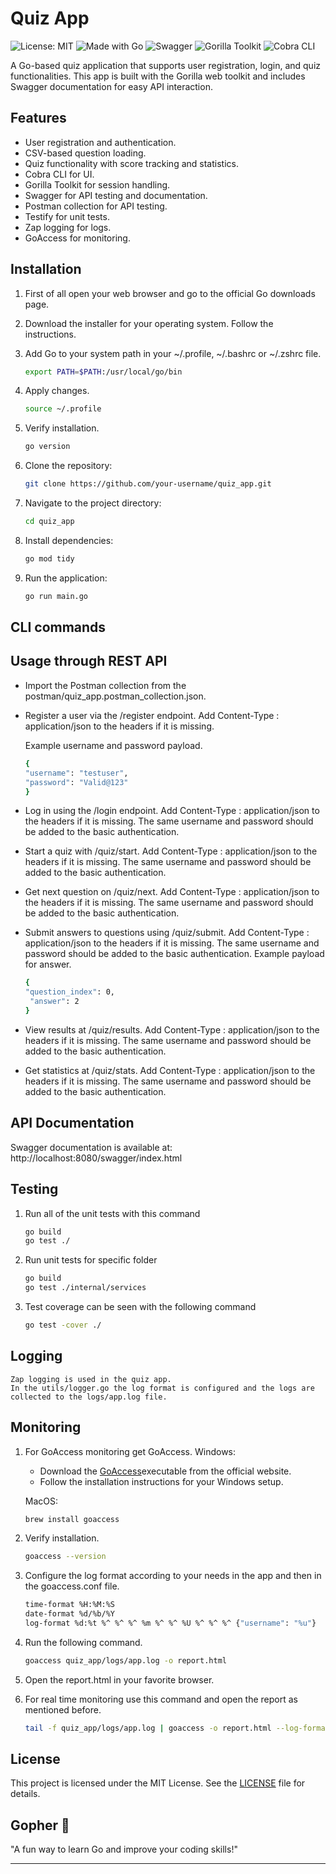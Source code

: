 # Quiz App

![License: MIT](https://img.shields.io/badge/License-MIT-yellow.svg)
![Made with Go](https://img.shields.io/badge/Made%20with-Go-00ADD8?style=for-the-badge&logo=go)
![Swagger](https://img.shields.io/badge/Swagger-API%20Docs-green?style=for-the-badge&logo=swagger)
![Gorilla Toolkit](https://img.shields.io/badge/Gorilla-Toolkit-blue?style=for-the-badge&logo=go)
![Cobra CLI](https://img.shields.io/badge/Cobra-CLI-purple?style=for-the-badge&logo=go)

A Go-based quiz application that supports user registration, login, and quiz functionalities. This app is built with the Gorilla web toolkit and includes Swagger documentation for easy API interaction.

## Features

- User registration and authentication.
- CSV-based question loading.
- Quiz functionality with score tracking and statistics.
- Cobra CLI for UI.
- Gorilla Toolkit for session handling.
- Swagger for API testing and documentation.
- Postman collection for API testing.
- Testify for unit tests.
- Zap logging for logs.
- GoAccess for monitoring.

## Installation

1. First of all open your web browser and go to the official Go downloads page.

2. Download the installer for your operating system. Follow the instructions.

3. Add Go to your system path in your ~/.profile, ~/.bashrc or ~/.zshrc file.
    ```bash
    export PATH=$PATH:/usr/local/go/bin
    ```
4. Apply changes.
    ```bash
    source ~/.profile
    ```
5. Verify installation.
    ```bash
    go version
    ```
6. Clone the repository:
   ```bash
   git clone https://github.com/your-username/quiz_app.git
   ```
7. Navigate to the project directory:
    ```bash
    cd quiz_app
    ```
8. Install dependencies:
    ```bash
    go mod tidy
    ```
9. Run the application:
    ```bash
    go run main.go
    ```

## CLI commands




## Usage through REST API

- Import the Postman collection from the postman/quiz_app.postman_collection.json.
- Register a user via the /register endpoint.
    Add Content-Type : application/json to the headers if it is missing.
    
    Example username and password payload.
    ```bash
    {
    "username": "testuser",
    "password": "Valid@123"
    }
    ```
- Log in using the /login endpoint. Add Content-Type : application/json to the headers if it is missing. The same username and password should be added to the basic authentication.
- Start a quiz with /quiz/start. Add Content-Type : application/json to the headers if it is missing. The same username and password should be added to the basic authentication.
- Get next question on /quiz/next. Add Content-Type : application/json to the headers if it is missing. The same username and password should be added to the basic authentication.
- Submit answers to questions using /quiz/submit.  Add Content-Type : application/json to the headers if it is missing. The same username and password should be added to the basic authentication.
    Example payload for answer.
    ```bash
    {
    "question_index": 0,
     "answer": 2
    }
    ```
- View results at /quiz/results. Add Content-Type : application/json to the headers if it is missing. The same username and password should be added to the basic authentication.
- Get statistics at /quiz/stats. Add Content-Type : application/json to the headers if it is missing. The same username and password should be added to the basic authentication.

## API Documentation

Swagger documentation is available at: http://localhost:8080/swagger/index.html

## Testing 

1. Run all of the unit tests with this command
    ```bash
    go build
    go test ./
    ```
2. Run unit tests for specific folder
    ```bash
    go build
    go test ./internal/services
    ```
3. Test coverage can be seen with the following command
    ```bash
    go test -cover ./
    ```

## Logging
    Zap logging is used in the quiz app. 
    In the utils/logger.go the log format is configured and the logs are collected to the logs/app.log file.

## Monitoring

1. For GoAccess monitoring get GoAccess.
    Windows:
    - Download the [GoAccess](https://goaccess.io/)executable from the official website.
    - Follow the installation instructions for your Windows setup.

    MacOS: 
    ```bash
    brew install goaccess
    ```
2. Verify installation.
    ```bash
    goaccess --version
    ```
3. Configure the log format according to your needs in the app and then in the goaccess.conf file.
    ```bash
    time-format %H:%M:%S
    date-format %d/%b/%Y
    log-format %d:%t %^ %^ %^ %m %^ %^ %U %^ %^ %^ {"username": "%u"}
    ```
4. Run the following command.
    ```bash
    goaccess quiz_app/logs/app.log -o report.html
    ```
5. Open the report.html in your favorite browser.
6. For real time monitoring use this command and open the report as mentioned before.

    ```bash
    tail -f quiz_app/logs/app.log | goaccess -o report.html --log-format=COMBINED
    ```

## License

This project is licensed under the MIT License. See the [LICENSE](LICENSE) file for details.

## Gopher  🐹

"A fun way to learn Go and improve your coding skills!"

---
